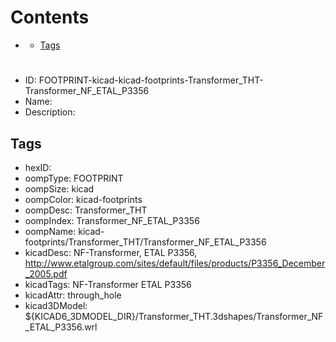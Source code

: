 



Contents
========

* [](#)
	* [Tags](#tags)

# 

- ID: FOOTPRINT-kicad-kicad-footprints-Transformer_THT-Transformer_NF_ETAL_P3356
- Name: 
- Description: 

## Tags

- hexID: 
- oompType: FOOTPRINT
- oompSize: kicad
- oompColor: kicad-footprints
- oompDesc: Transformer_THT
- oompIndex: Transformer_NF_ETAL_P3356
- oompName: kicad-footprints/Transformer_THT/Transformer_NF_ETAL_P3356
- kicadDesc: NF-Transformer, ETAL P3356, http://www.etalgroup.com/sites/default/files/products/P3356_December_2005.pdf
- kicadTags: NF-Transformer ETAL P3356
- kicadAttr: through_hole
- kicad3DModel: ${KICAD6_3DMODEL_DIR}/Transformer_THT.3dshapes/Transformer_NF_ETAL_P3356.wrl
